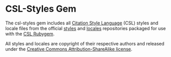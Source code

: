 CSL-Styles Gem
==============
The csl-styles gem includes all [Citation Style Language](http://citation-styles.org/)
(CSL) styles and locale files from the official
[styles](https://github.com/citation-style-language/styles) and
[locales](https://github.com/citation-style-language/styles) repositories
packaged for use with the [CSL Rubygem](https://rubygems.org/gems/csl).

All styles and locales are copyright of their respective authors and released
under the
[Creative Commons Attribution-ShareAlike license](http://creativecommons.org/licenses/by-sa/3.0/).
